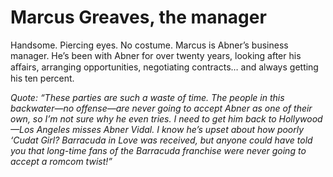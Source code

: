 # Marcus Greaves, the manager
Handsome. Piercing eyes. No costume. Marcus is Abner’s business manager. He’s been with Abner for over twenty years, looking after his aﬀairs, arranging opportunities, negotiating contracts… and always getting his ten percent.

*Quote: “These parties are such a waste of time. The people in this backwater—no offense—are never going to accept Abner as one of their own, so I’m not sure why he even tries. I need to get him back to Hollywood—Los Angeles misses Abner Vidal. I know he’s upset about how poorly ‘Cudat Girl? Barracuda in Love was received, but anyone could have told you that long-time fans of the Barracuda franchise were never going to accept a romcom twist!”*